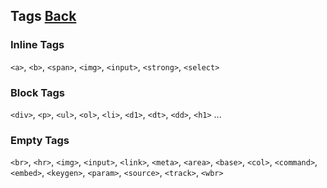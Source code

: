 ## Tags [Back](./../HTML.md)

### Inline Tags

`<a>`, `<b>`, `<span>`, `<img>`, `<input>`, `<strong>`, `<select>`

### Block Tags

`<div>`, `<p>`, `<ul>`, `<ol>`, `<li>`, `<d1>`, `<dt>`, `<dd>`, `<h1>` ...

### Empty Tags

`<br>`, `<hr>`, `<img>`, `<input>`, `<link>`, `<meta>`, `<area>`, `<base>`, `<col>`, `<command>`, `<embed>`, `<keygen>`, `<param>`, `<source>`, `<track>`, `<wbr>`